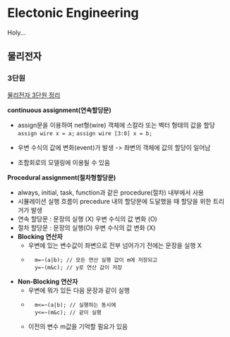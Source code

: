# Electonic Engineering

Holy...



## 물리전자

### 3단원

[물리전자 3단원 정리](./물리전자/README.md)


**continuous assignment(연속할당문)**
* assign문을 이용하여 net형(wire) 객체에 스칼라 또는 벡터 형태의 값을 할당
`assign wire x = a;`
`assign wire [3:0] x = b;`

* 우변 수식의 값에 변화(event)가 발생 -> 좌변의 객체에 값의 할당이 일어남

* 조합회로의 모델링에 이용될 수 있음

**Procedural assignment(절차형할당문)**
* always, initial, task, function과 같은 procedure(절차) 내부에서 사용
* 시뮬레이션 실행 흐름이 precedure 내의 할당문에 도달했을 때 할당을 위한 트리거가 발생
* 연속 할당문 : 문장의 실행 (X) 우변 수식의 값 변화 (O)
* 절차 할당문 : 문장의 실행(O) 우변 수식의 값 변화 (X)
* **Blocking 연산자**
	* 우변에 있는 변수값이 좌변으로 전부 넘어가기 전에는 문장을 실행 X
	* ```
		m=~(a|b); // 모든 연산 실행 값이 m에 저장되고
		y=~(m&c); // y로 연산 값이 저장
* **Non-Blocking 연산자**
	* 우변에 뭐가 있든 다음 문장과 같이 실행
	* ```
		m<=~(a|b); // 실행하는 동시에
		y<=~(m&c); // 같이 실행
	* 이전의 변수 m값을 기억할 필요가 있음
